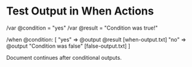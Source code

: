 # Test Output in When Actions

/var @condition = "yes"
/var @result = "Condition was true!"

/when @condition: [
  "yes" => @output @result [when-output.txt]
  "no" => @output "Condition was false" [false-output.txt]
]

Document continues after conditional outputs.